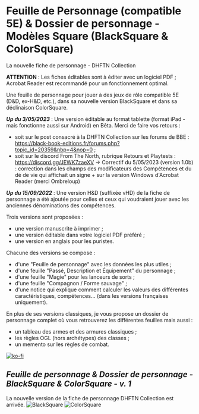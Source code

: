 # Feuille de Personnage (compatible 5E) & Dossier de personnage - Modèles Square (BlackSquare & ColorSquare)
La nouvelle fiche de personnage - DHFTN Collection

**ATTENTION** : Les fiches éditables sont à éditer avec un logiciel PDF ; Acrobat Reader est recommandé pour un fonctionnement optimal.

Une feuille de personnage pour jouer à des jeux de rôle compatible 5E (D&D, ex-H&D, etc.), dans sa nouvelle version BlackSquare et dans sa déclinaison ColorSquare.

***Up du 3/05/2023*** : Une version éditable au format tablette (format iPad - mais fonctionne aussi sur Android) en Bêta. Merci de faire vos retours :
- soit sur le post consacré à la DHFTN Collection sur les forums de BBE : https://black-book-editions.fr/forums.php?topic_id=20359&nbp=4&nop=0 ;
- soit sur le discord From The North, rubrique Retours et Playtests : https://discord.gg/JEWK7zaeXV
  -> Correctif du 5/05/2023 (version 1.0b) : correction dans les champs des modificateurs des Compétences et du dé de vie qui affichait un signe + sur la version Windows d'Acrobat Reader (merci Ombreloup)

***Up du 15/09/2022*** : Une version H&D (suffixée vHD) de la fiche de personnage a été ajoutée pour celles et ceux qui voudraient jouer avec les anciennes dénominations des compétences. 

Trois versions sont proposées : 
- une version manuscrite à imprimer ;
- une version éditable dans votre logiciel PDF préféré ;
- une version en anglais pour les puristes.

Chacune des versions se compose : 
- d'une "Feuille de personnage" avec les données les plus utiles ;
- d'une feuille "Passé, Description et Équipement" du personnage ;
- d'une feuille "Magie" pour les lanceurs de sorts ;
- d'une feuille "Compagnon / Forme sauvage" ;
- d'une notice qui explique comment calculer les valeurs des différentes caractéristiques, compétences... (dans les versions françaises uniquement).

En plus de ses versions classiques, je vous propose un dossier de personnage complet où vous retrouverez les différentes feuilles mais aussi : 
- un tableau des armes et des armures classiques ;
- les règles OGL (hors archétypes) des classes ;
- un memento sur les règles de combat.

[![ko-fi](https://ko-fi.com/img/githubbutton_sm.svg)](https://ko-fi.com/X8X047X1L)

## _Feuille de personnage & Dossier de personnage - BlackSquare & ColorSquare - v. 1_
La nouvelle version de la fiche de personnage DHFTN Collection est arrivée. 
![BlackSquare](https://www.black-book-editions.fr/contenu/users/78375/image/BS.png)
![ColorSquare](https://www.black-book-editions.fr/contenu/users/78375/image/13_Flyer_Mockup.jpg)


